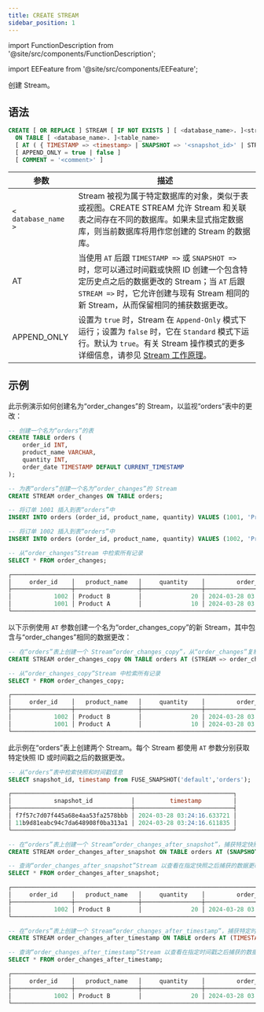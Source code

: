 ```yaml
---
title: CREATE STREAM
sidebar_position: 1
---
```

import FunctionDescription from '@site/src/components/FunctionDescription';

<FunctionDescription description="Introduced or updated: v1.2.391"/>

import EEFeature from '@site/src/components/EEFeature';

<EEFeature featureName='STREAM'/>

创建 Stream。

## 语法

```sql
CREATE [ OR REPLACE ] STREAM [ IF NOT EXISTS ] [ <database_name>. ]<stream_name> 
  ON TABLE [ <database_name>. ]<table_name> 
  [ AT ( { TIMESTAMP => <timestamp> | SNAPSHOT => '<snapshot_id>' | STREAM => <existing_stream_name> } ) ]
  [ APPEND_ONLY = true | false ]
  [ COMMENT = '<comment>' ]
```

| 参数                | 描述                                                                                                                                                                                                                                                                                                                       |
|---------------------|--------------------------------------------------------------------------------------------------------------------------------------------------------------------------------------------------------------------------------------------------------------------------------------------------------------------------------|
| `< database_name >` | Stream 被视为属于特定数据库的对象，类似于表或视图。CREATE STREAM 允许 Stream 和关联表之间存在不同的数据库。如果未显式指定数据库，则当前数据库将用作您创建的 Stream 的数据库。                                                                                                                                                                                                                                                           |
| AT                  | 当使用 `AT` 后跟 `TIMESTAMP =>` 或 `SNAPSHOT =>` 时，您可以通过时间戳或快照 ID 创建一个包含特定历史点之后的数据更改的 Stream；当 `AT` 后跟 `STREAM =>` 时，它允许创建与现有 Stream 相同的新 Stream，从而保留相同的捕获数据更改。                                                                                                                                                                                                                                                           |
| APPEND_ONLY         | 设置为 `true` 时，Stream 在 `Append-Only` 模式下运行；设置为 `false` 时，它在 `Standard` 模式下运行。默认为 `true`。有关 Stream 操作模式的更多详细信息，请参见 [Stream 工作原理](/guides/load-data/continuous-data-pipelines/stream#how-stream-works)。                                                                                                                                                                                                                                                         |

## 示例

此示例演示如何创建名为“order_changes”的 Stream，以监视“orders”表中的更改：

```sql
-- 创建一个名为“orders”的表
CREATE TABLE orders (
    order_id INT,
    product_name VARCHAR,
    quantity INT,
    order_date TIMESTAMP DEFAULT CURRENT_TIMESTAMP
);

-- 为表“orders”创建一个名为“order_changes”的 Stream
CREATE STREAM order_changes ON TABLE orders;

-- 将订单 1001 插入到表“orders”中
INSERT INTO orders (order_id, product_name, quantity) VALUES (1001, 'Product A', 10);

-- 将订单 1002 插入到表“orders”中
INSERT INTO orders (order_id, product_name, quantity) VALUES (1002, 'Product B', 20);

-- 从“order_changes”Stream 中检索所有记录
SELECT * FROM order_changes;

┌───────────────────────────────────────────────────────────────────────────────────────────────────────────────────────────────────────────────────────────────┐
│     order_id    │   product_name   │     quantity    │         order_date         │ change$action │ change$is_update │              change$row_id             │
├─────────────────┼──────────────────┼─────────────────┼────────────────────────────┼───────────────┼──────────────────┼────────────────────────────────────────┤
│            1002 │ Product B        │              20 │ 2024-03-28 03:24:16.629135 │ INSERT        │ false            │ acb58bd6bb4243a4bf0832bf570b38c2000000 │
│            1001 │ Product A        │              10 │ 2024-03-28 03:24:16.539178 │ INSERT        │ false            │ b93a15e694db4134ab5a23afa8c92b20000000 │
└───────────────────────────────────────────────────────────────────────────────────────────────────────────────────────────────────────────────────────────────┘
```

以下示例使用 `AT` 参数创建一个名为“order_changes_copy”的新 Stream，其中包含与“order_changes”相同的数据更改：

```sql
-- 在“orders”表上创建一个 Stream“order_changes_copy”，从“order_changes”复制数据更改
CREATE STREAM order_changes_copy ON TABLE orders AT (STREAM => order_changes);

-- 从“order_changes_copy”Stream 中检索所有记录
SELECT * FROM order_changes_copy;

┌───────────────────────────────────────────────────────────────────────────────────────────────────────────────────────────────────────────────────────────────┐
│     order_id    │   product_name   │     quantity    │         order_date         │ change$action │ change$is_update │              change$row_id             │
├─────────────────┼──────────────────┼─────────────────┼────────────────────────────┼───────────────┼──────────────────┼────────────────────────────────────────┤
│            1002 │ Product B        │              20 │ 2024-03-28 03:24:16.629135 │ INSERT        │ false            │ acb58bd6bb4243a4bf0832bf570b38c2000000 │
│            1001 │ Product A        │              10 │ 2024-03-28 03:24:16.539178 │ INSERT        │ false            │ b93a15e694db4134ab5a23afa8c92b20000000 │
└───────────────────────────────────────────────────────────────────────────────────────────────────────────────────────────────────────────────────────────────┘
```

此示例在“orders”表上创建两个 Stream。每个 Stream 都使用 `AT` 参数分别获取特定快照 ID 或时间戳之后的数据更改。

```sql
-- 从“orders”表中检索快照和时间戳信息
SELECT snapshot_id, timestamp from FUSE_SNAPSHOT('default','orders');

┌───────────────────────────────────────────────────────────────┐
│            snapshot_id           │          timestamp         │
├──────────────────────────────────┼────────────────────────────┤
│ f7f57c7d07f445a68e4aa53fa2578bbb │ 2024-03-28 03:24:16.633721 │
│ 11b9d81eabc94c7da648908f0ba313a1 │ 2024-03-28 03:24:16.611835 │
└───────────────────────────────────────────────────────────────┘

-- 在“orders”表上创建一个 Stream“order_changes_after_snapshot”，捕获特定快照之后的数据更改
CREATE STREAM order_changes_after_snapshot ON TABLE orders AT (SNAPSHOT => '11b9d81eabc94c7da648908f0ba313a1');

-- 查询“order_changes_after_snapshot”Stream 以查看在指定快照之后捕获的数据更改
SELECT * FROM order_changes_after_snapshot;

┌───────────────────────────────────────────────────────────────────────────────────────────────────────────────────────────────────────────────────────────────┐
│     order_id    │   product_name   │     quantity    │         order_date         │ change$action │ change$is_update │              change$row_id             │
├─────────────────┼──────────────────┼─────────────────┼────────────────────────────┼───────────────┼──────────────────┼────────────────────────────────────────┤
│            1002 │ Product B        │              20 │ 2024-03-28 03:24:16.629135 │ INSERT        │ false            │ acb58bd6bb4243a4bf0832bf570b38c2000000 │
└───────────────────────────────────────────────────────────────────────────────────────────────────────────────────────────────────────────────────────────────┘

-- 在“orders”表上创建一个 Stream“order_changes_after_timestamp”，捕获特定时间戳之后的数据更改
CREATE STREAM order_changes_after_timestamp ON TABLE orders AT (TIMESTAMP => '2024-03-28 03:24:16.611835'::TIMESTAMP);

-- 查询“order_changes_after_timestamp”Stream 以查看在指定时间戳之后捕获的数据更改
SELECT * FROM order_changes_after_timestamp;

┌───────────────────────────────────────────────────────────────────────────────────────────────────────────────────────────────────────────────────────────────┐
│     order_id    │   product_name   │     quantity    │         order_date         │ change$action │ change$is_update │              change$row_id             │
├─────────────────┼──────────────────┼─────────────────┼────────────────────────────┼───────────────┼──────────────────┼────────────────────────────────────────┤
│            1002 │ Product B        │              20 │ 2024-03-28 03:24:16.629135 │ INSERT        │ false            │ acb58bd6bb4243a4bf0832bf570b38c2000000 │
└───────────────────────────────────────────────────────────────────────────────────────────────────────────────────────────────────────────────────────────────┘
```